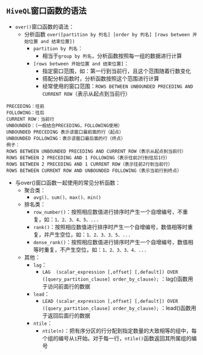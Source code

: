 ## `HiveQL`窗口函数的语法
* `over()`窗口函数的语法：
  * 分析函数 `over([partition by 列名] [order by 列名] [rows between 开始位置 and 结束位置])`
    * `partition by 列名`：
      * 相当于`group by 列名`，分析函数按照每一组的数据进行计算
    * `[rows between 开始位置 and 结束位置]`：
      * 指定窗口范围，如：第一行到当前行，且这个范围随着行数变化
      * 搭配分析函数时，分析函数按照这个范围进行计算
      * 经常使用的窗口范围：`ROWS BETWEEN UNBOUNDED PRECEDING AND CURRENT ROW`（表示从起点到当前行）
 ```
PRECEDING：往前
FOLLOWING：往后
CURRENT ROW：当前行
UNBOUNDED：（一般结合PRECEDING，FOLLOWING使用）
UNBOUNDED PRECEDING 表示该窗口最前面的行（起点）
UNBOUNDED FOLLOWING：表示该窗口最后面的行（终点）
例子：
ROWS BETWEEN UNBOUNDED PRECEDING AND CURRENT ROW（表示从起点到当前行）
ROWS BETWEEN 2 PRECEDING AND 1 FOLLOWING（表示往前2行到往后1行）
ROWS BETWEEN 2 PRECEDING AND 1 CURRENT ROW（表示往前2行到当前行）
ROWS BETWEEN CURRENT ROW AND UNBOUNDED FOLLOWING（表示当前行到终点）
 ```
* 与over()窗口函数一起使用的常见分析函数：
  * 聚合类：
    * `avg()、sum()、max()、min()`
  * 排名类：
    * `row_number()`：按照相应数值进行排序时产生一个自增编号，不重复，如：`1、2、3、4、5、...`
    * `rank()`：按照相应数值进行排序时产生一个自增编号，数值相等时重复，并产生空位，如：`1、2、3、3、5、...`
    * `dense_rank()`：按照相应数值进行排序时产生一个自增编号，数值相等时重复，不产生空位，如：`1、2、3、3、4、...`
  * 其他：
    * `lag`：
      * `LAG  (scalar_expression [,offset] [,default]) OVER ([query_partition_clause] order_by_clause);` ：lag()函数用于访问前面行的数据
    * `lead`：
      * `LEAD (scalar_expression [,offset] [,default]) OVER ([query_partition_clause] order_by_clause);` ：lead()函数用于返回后面行的数据
    * `ntile`：
      * `ntile(n)`：把有序分区的行分配到指定数量的大致相等的组中，每个组的编号从`1`开始。对于每一行，`ntile()`函数返回其所属组的编号
